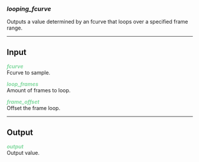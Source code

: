 ### ***looping_fcurve***
Outputs a value determined by an fcurve that loops over a specified frame range.<br />

***
## Input
<span style="color:#82D99F">***fcurve***</span>
<br />Fcurve to sample.

<span style="color:#82D99F">***loop_frames***</span>
<br />Amount of frames to loop.

<span style="color:#82D99F">***frame_offset***</span>
<br />Offset the frame loop.

***
## Output
<span style="color:#82D99F">***output***</span>
<br />Output value.

